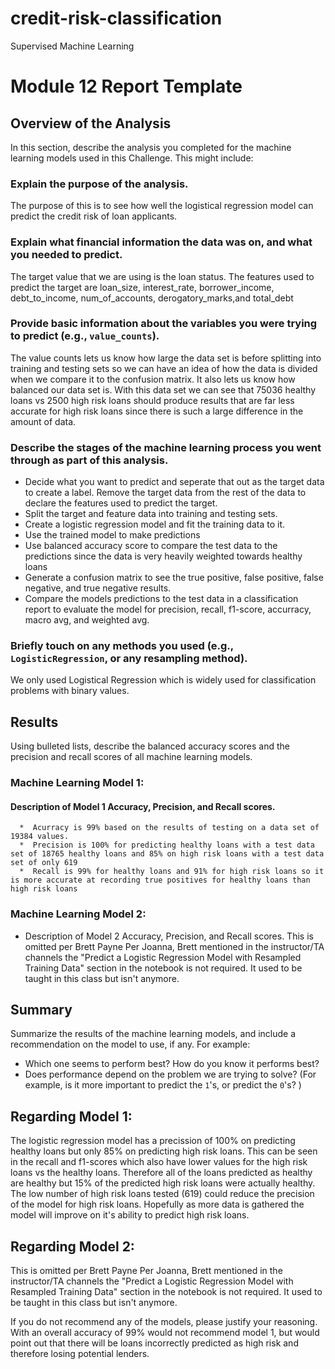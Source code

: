 # credit-risk-classification
Supervised Machine Learning

# Module 12 Report Template

## Overview of the Analysis

In this section, describe the analysis you completed for the machine learning models used in this Challenge. This might include:

### Explain the purpose of the analysis.
The purpose of this is to see how well the logistical regression model can predict the credit risk of loan applicants.

### Explain what financial information the data was on, and what you needed to predict.
The target value that we are using is the loan status. The features used to predict the target are loan_size, interest_rate, borrower_income, debt_to_income, num_of_accounts, derogatory_marks,and total_debt

### Provide basic information about the variables you were trying to predict (e.g., `value_counts`).
The value counts lets us know how large the data set is before splitting into training and testing sets so we can have an idea of how the data is divided when we compare it to the confusion matrix.  It also lets us know how balanced our data set is. With this data set we can see that 75036 healthy loans vs 2500 high risk loans should produce results that are far less accurate for high risk loans since there is such a large difference in the amount of data.

### Describe the stages of the machine learning process you went through as part of this analysis.
 * Decide what you want to predict and seperate that out as the target data to create a label. Remove the target data from the rest of the data to declare the features used to predict the target.
 * Split the target and feature data into training and testing sets.
 * Create a logistic regression model and fit the training data to it.
 * Use the trained model to make predictions
 * Use balanced accuracy score to compare the test data to the predictions since the data is very heavily weighted towards healthy loans
 * Generate a confusion matrix to see the true positive, false positive, false negative, and true negative results.
 * Compare the models predictions to the test data in a classification report to evaluate the model for precision, recall, f1-score, accurracy, macro avg, and weighted avg. 

### Briefly touch on any methods you used (e.g., `LogisticRegression`, or any resampling method).
We only used Logistical Regression which is widely used for classification problems with binary values.

## Results

Using bulleted lists, describe the balanced accuracy scores and the precision and recall scores of all machine learning models.

### Machine Learning Model 1:
 #### Description of Model 1 Accuracy, Precision, and Recall scores. 
      *  Acurracy is 99% based on the results of testing on a data set of 19384 values.
      *  Precision is 100% for predicting healthy loans with a test data set of 18765 healthy loans and 85% on high risk loans with a test data set of only 619
      *  Recall is 99% for healthy loans and 91% for high risk loans so it is more accurate at recording true positives for healthy loans than high risk loans
 



### Machine Learning Model 2:
  * Description of Model 2 Accuracy, Precision, and Recall scores.
 This is omitted per Brett Payne
 Per Joanna,
 Brett mentioned in the instructor/TA channels the
 "Predict a Logistic Regression Model with Resampled Training Data" 
 section in the notebook is not required. 
 It used to be taught in this class but isn't anymore.

## Summary

Summarize the results of the machine learning models, and include a recommendation on the model to use, if any. For example:
* Which one seems to perform best? How do you know it performs best?
* Does performance depend on the problem we are trying to solve? (For example, is it more important to predict the `1`'s, or predict the `0`'s? )

## Regarding Model 1:
The logistic regression model has a precission of 100%  on predicting healthy loans but only 85% on predicting high risk loans. This can be seen in the recall and f1-scores which also have lower values for the high risk loans vs the healthy loans. Therefore all of the loans predicted as healthy are healthy but 15% of the predicted high risk loans were actually healthy.  The low number of high risk loans tested (619) could reduce the precision of the model for high risk loans. Hopefully as more data is gathered the model will improve on it's ability to predict high risk loans.

## Regarding Model 2:
 This is omitted per Brett Payne
 Per Joanna,
 Brett mentioned in the instructor/TA channels the
 "Predict a Logistic Regression Model with Resampled Training Data" 
 section in the notebook is not required. 
 It used to be taught in this class but isn't anymore.

If you do not recommend any of the models, please justify your reasoning.
With an overall accuracy of 99% would not recommend model 1, but would point out that there will be loans incorrectly predicted as high risk and therefore losing potential lenders.

